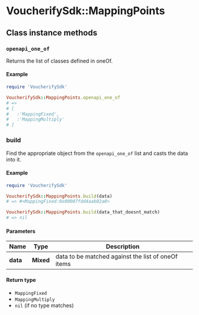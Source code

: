 # VoucherifySdk::MappingPoints

## Class instance methods

### `openapi_one_of`

Returns the list of classes defined in oneOf.

#### Example

```ruby
require 'VoucherifySdk'

VoucherifySdk::MappingPoints.openapi_one_of
# =>
# [
#   :'MappingFixed',
#   :'MappingMultiply'
# ]
```

### build

Find the appropriate object from the `openapi_one_of` list and casts the data into it.

#### Example

```ruby
require 'VoucherifySdk'

VoucherifySdk::MappingPoints.build(data)
# => #<MappingFixed:0x00007fdd4aab02a0>

VoucherifySdk::MappingPoints.build(data_that_doesnt_match)
# => nil
```

#### Parameters

| Name | Type | Description |
| ---- | ---- | ----------- |
| **data** | **Mixed** | data to be matched against the list of oneOf items |

#### Return type

- `MappingFixed`
- `MappingMultiply`
- `nil` (if no type matches)

